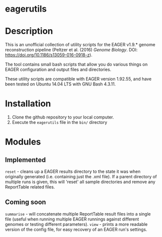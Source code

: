 # eagerutils

# Description
This is an unofficial collection of utility scripts for the EAGER v1.9.* genome reconstruction pipeline (Peltzer et al. (2016) _Genome Biology_. DOI: https://doi.org/10.1186/s13059-016-0918-z).

The tool contains small bash scripts that allow you do various things on EAGER configuration and output files and directories.

These utility scripts are compatible with EAGER version 1.92.55, and have been tested on Ubuntu 14.04 LTS with GNU Bash 4.3.11.

# Installation

  1. Clone the github repository to your local computer.
  3. Execute the `eagerutils` file in the `bin/` directory

# Modules

## Implemented
`reset` - cleans up a EAGER results directory to the state it was when originally generated (i.e. containing just the .xml file). If a parent directory of multiple runs is given, this will 'reset'  all sample directories and remove any ReportTable related files.

## Coming soon

`summarise` - will concatenate multiple ReportTable result files into a single file (useful when running multiple EAGER runnings against different genomes or testing different parameters).
`view` - prints a more readable version of the config file, for easy recovery of an EAGER run's settings.
